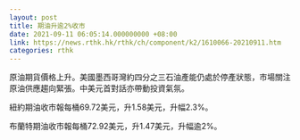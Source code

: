 ```yaml
---
layout: post
title: 期油升逾2%收市
date: 2021-09-11 06:05:14.000000000 +08:00
link: https://news.rthk.hk/rthk/ch/component/k2/1610066-20210911.htm
categories: rthk
---
```


原油期貨價格上升。美國墨西哥灣約四分之三石油產能仍處於停產狀態，市場關注原油供應趨向緊張。中美元首對話亦帶動投資氣氛。

紐約期油收市報每桶69.72美元，升1.58美元，升幅2.3%。

布蘭特期油收市報每桶72.92美元，升1.47美元，升幅逾2%。
